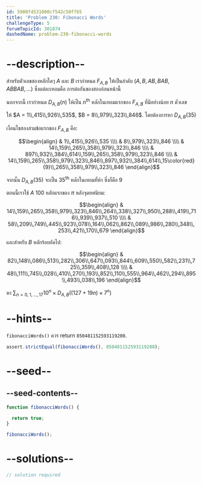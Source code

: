 ```yaml
---
id: 5900f4531000cf542c50ff65
title: 'Problem 230: Fibonacci Words'
challengeType: 5
forumTopicId: 301874
dashedName: problem-230-fibonacci-words
---
```


# --description--

สำหรับตัวเลขสองหลักใดๆ $A$ และ $B$ เรากำหนด $F_{A,B}$ ให้เป็นลำดับ ($A, B, AB, BAB, ABBAB, \ldots$) ซึ่งแต่ละเทอมคือ การต่อกันของสองก่อนหน้านี้

นอกจากนี้ เรากำหนด $D_{A,B}(n)$ ให้เป็น $n^{\text{th}}$ หลักในเทอมแรกของ $F_{A,B}$ ที่มีอย่างน้อย $n$ ตัวเลข

ให้ $A = 1\\,415\\,926\\,535$, $B = 8\\,979\\,323\\,846$. โดยต้องการหา $D_{A,B}(35)$

เงื่อนไขสองสามข้อแรกของ $F_{A,B}$ คือ:

$$\begin{align}
  & 1\\,415\\,926\\,535 \\\\
  & 8\\,979\\,323\\,846 \\\\
  & 14\\,159\\,265\\,358\\,979\\,323\\,846 \\\\
  & 897\\,932\\,384\\,614\\,159\\,265\\,358\\,979\\,323\\,846 \\\\
  & 14\\,159\\,265\\,358\\,979\\,323\\,846\\,897\\,932\\,384\\,614\\,15\color{red}{9}\\,265\\,358\\,979\\,323\\,846
\end{align}$$

จากนั้น $D_{A,B}(35)$ จะเป็น ${35}^{\text{th}}$ หลักในเทอมที่ห้า ซึ่งก็คือ 9

ตอนนี้เราใช้ $A$ 100 หลักแรกของ $π$ หลังจุดทศนิยม:

$$\begin{align}
  & 14\\,159\\,265\\,358\\,979\\,323\\,846\\,264\\,338\\,327\\,950\\,288\\,419\\,716\\,939\\,937\\,510 \\\\
  & 58\\,209\\,749\\,445\\,923\\,078\\,164\\,062\\,862\\,089\\,986\\,280\\,348\\,253\\,421\\,170\\,679
\end{align}$$

และสำหรับ $B$ หลักร้อยถัดไป:

$$\begin{align}
  & 82\\,148\\,086\\,513\\,282\\,306\\,647\\,093\\,844\\,609\\,550\\,582\\,231\\,725\\,359\\,408\\,128 \\\\
  & 48\\,111\\,745\\,028\\,410\\,270\\,193\\,852\\,110\\,555\\,964\\,462\\,294\\,895\\,493\\,038\\,196
\end{align}$$

หา $\sum_{n = 0, 1, \ldots, 17} {10}^n × D_{A,B}((127 + 19n) × 7^n)$
# --hints--

`fibonacciWords()` ควร return `850481152593119200`.

```js
assert.strictEqual(fibonacciWords(), 850481152593119200);
```

# --seed--

## --seed-contents--

```js
function fibonacciWords() {

  return true;
}

fibonacciWords();
```

# --solutions--

```js
// solution required
```
